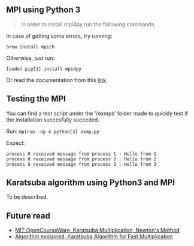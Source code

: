 
## MPI using Python 3
> In order to install mpi4py run the following commands.

In case of getting some errors, try running:
```
brew install mpich
```

Otherwise, just run:
```
[sudo] pip[3] install mpi4py 
```

Or read the documentation from this [link](https://mpi4py.readthedocs.io/en/stable/install.html#requirements).

## Testing the MPI

You can find a test script under the '/exmps' folder made to quickly test if the installation succesfully succeded.

Run: `mpirun -np 4 python[3] exmp.py`

Expect: 
```
process 0 received message from process 1 : Hello from 1
process 0 received message from process 2 : Hello from 2
process 0 received message from process 3 : Hello from 3
```

## Karatsuba algorithm using Python3 and MPI

To be described.

## Future read

 - [MIT OpenCourseWare, Karatsuba Multiplication, Newton's Method](https://www.youtube.com/watch?v=JRgIXyEPnbA)
 - [Algorithm explained, Karatsuba Algorithm for Fast Multiplication](https://www.youtube.com/watch?v=IxSxi2P6Fmg)
